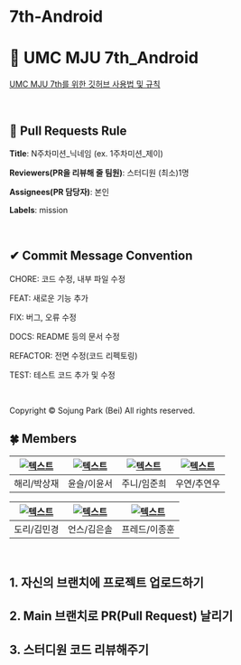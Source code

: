 # 7th-Android

# 💚 UMC MJU 7th_Android

[UMC MJU 7th를 위한 깃허브 사용법 및 규칙](https://www.notion.so/makeus-challenge/UMC-MJU-GITHUB-RULE-b45c0d968a1a4fb789c67f3b0081ce17?pvs=4)

<br>

## 🌱 Pull Requests Rule

**Title**: N주차미션_닉네임 (ex. 1주차미션_제이)

**Reviewers(PR을 리뷰해 줄 팀원)**: 스터디원 (최소)1명

**Assignees(PR 담당자)**: 본인

**Labels**: mission

<br>

## ✔ Commit Message Convention

CHORE: 코드 수정, 내부 파일 수정

FEAT: 새로운 기능 추가

FIX: 버그, 오류 수정

DOCS: README 등의 문서 수정

REFACTOR: 전면 수정(코드 리펙토링)

TEST: 테스트 코드 추가 및 수정

<br>

Copyright © Sojung Park (Bei) All rights reserved.


## 🍀 Members
| [![텍스트](https://avatars.githubusercontent.com/u/128218483?v=4)](https://github.com/saojaem) | [![텍스트](https://avatars.githubusercontent.com/u/164713708?v=4)](https://github.com/L3416yst) | [![텍스트](https://avatars.githubusercontent.com/u/150216299?v=4)](https://github.com/thos0412) | [![텍스트](https://avatars.githubusercontent.com/u/111961655?v=4)](https://github.com/starshape7) |
|:---:|:---:|:---:|:---:|
| 해리/박상재 | 윤슬/이윤서 | 주니/임준희 | 우연/추연우 |

| [![텍스트](https://avatars.githubusercontent.com/u/113087916?v=4)](https://github.com/m01310g) | [![텍스트](https://avatars.githubusercontent.com/u/163288437?v=4)](https://github.com/eunsol1530) | [![텍스트](https://avatars.githubusercontent.com/u/155813460?v=4)](https://github.com/fredleeJH) |
|:---:|:---:|:---:|
| 도리/김민경 | 언스/김은솔 | 프레드/이종훈 |

<br>

## 1. 자신의 브랜치에 프로젝트 업로드하기

## 2. Main 브랜치로 PR(Pull Request) 날리기

## 3. 스터디원 코드 리뷰해주기
